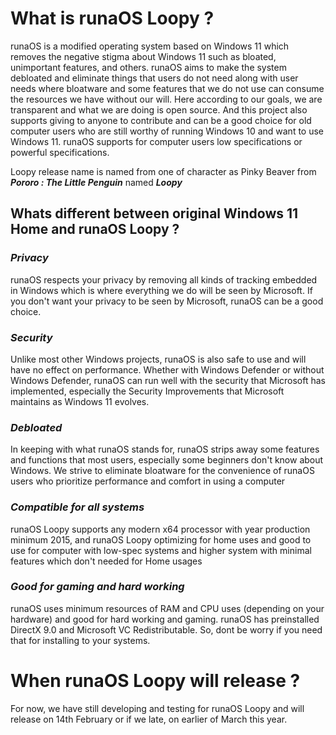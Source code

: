 # What is runaOS Loopy ?

runaOS is a modified operating system based on Windows 11 which removes the negative stigma about Windows 11 such as bloated, unimportant features, and others. runaOS aims to make the system debloated and eliminate things that users do not need along with user needs where bloatware and some features that we do not use can consume the resources we have without our will. Here according to our goals, we are transparent and what we are doing is open source. And this project also supports giving to anyone to contribute and can be a good choice for old computer users who are still worthy of running Windows 10 and want to use Windows 11. runaOS supports for computer users low specifications or powerful specifications.

Loopy release name is named from one of character as Pinky Beaver from ***Pororo : The Little Penguin*** named ***Loopy***

## Whats different between original Windows 11 Home and runaOS Loopy ?

### ***Privacy***

runaOS respects your privacy by removing all kinds of tracking embedded in Windows which is where everything we do will be seen by Microsoft. If you don't want your privacy to be seen by Microsoft, runaOS can be a good choice.

### ***Security***

Unlike most other Windows projects, runaOS is also safe to use and will have no effect on performance. Whether with Windows Defender or without Windows Defender, runaOS can run well with the security that Microsoft has implemented, especially the Security Improvements that Microsoft maintains as Windows 11 evolves.

### ***Debloated***

In keeping with what runaOS stands for, runaOS strips away some features and functions that most users, especially some beginners don't know about Windows. We strive to eliminate bloatware for the convenience of runaOS users who prioritize performance and comfort in using a computer

### ***Compatible for all systems***

runaOS Loopy supports any modern x64 processor with year production minimum 2015, and runaOS Loopy optimizing for home uses and good to use for computer with low-spec systems and higher system with minimal features which don't needed for Home usages

### ***Good for gaming and hard working***

runaOS uses minimum resources of RAM and CPU uses (depending on your hardware) and good for hard working and gaming. runaOS has preinstalled DirectX 9.0 and Microsoft VC Redistributable. So, dont be worry if you need that for installing to your systems.

# When runaOS Loopy will release ?

For now, we have still developing and testing for runaOS Loopy and will release on 14th February or if we late, on earlier of March this year.

